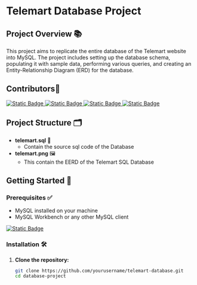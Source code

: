 # Telemart Database  Project

## Project Overview 📚

This project aims to replicate the entire database of the Telemart website into MySQL. The project includes setting up the database schema, populating it with sample data, performing various queries, and creating an Entity-Relationship Diagram (ERD) for the database.

## Contributors🙌
<span>
    <a href="https://www.github.com/ahmedyar7">
        <img alt="Static Badge" src="https://img.shields.io/badge/AhmedYar-black?style=for-the-badge&logo=github">
    </a>
    <a href="https://www.github.com/HAMZOO0">
        <img alt="Static Badge" src="https://img.shields.io/badge/Hamza%20Sajid-%20%2329424d?style=for-the-badge&logo=github">
    </a>
    <a href="https://www.github.com/Ayankhann00">
       <img alt="Static Badge" src="https://img.shields.io/badge/Ayaan%20Khan-%20%232a294d?style=for-the-badge&logo=github">
    </a>
    <a href="https://www.github.com/Gulzrn">
        <img alt="Static Badge" src="https://img.shields.io/badge/Gul%20Zareen-%20%23320954?style=for-the-badge&logo=github">
    </a>
</span>


## Project Structure 🗂️

- **telemart.sql** 📜
    - Contain the source sql code of the Database
- **telemart.png** 🖼️
    - This contain the EERD of the Telemart SQL Database


## Getting Started 🚀

### Prerequisites ✅

- MySQL installed on your machine
- MySQL Workbench or any other MySQL client

<span>
    <a href="mysql.com">
        <img alt="Static Badge" src="https://img.shields.io/badge/MySQL-%2310264a?style=for-the-badge&logo=mysql&logoSize=20">
    </a> 
</span>

### Installation 🛠️

1. **Clone the repository:**

   ```bash
   git clone https://github.com/yourusername/telemart-database.git
   cd database-project
   ```
